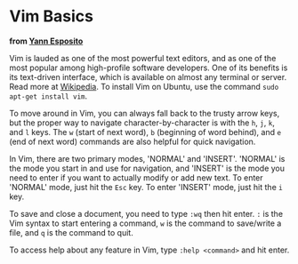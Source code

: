 Vim Basics
==========

**from [Yann Esposito](http://yannesposito.com/Scratch/en/blog/Learn-Vim-Progressively/)**

Vim is lauded as one of the most powerful text editors, and as one of the most popular among high-profile software developers. One of its benefits is its text-driven interface, which is available on almost any terminal or server. Read more at [Wikipedia](https://en.wikipedia.org/wiki/Vim_%28text_editor%29). To install Vim on Ubuntu, use the command `sudo apt-get install vim`.

To move around in Vim, you can always fall back to the trusty arrow keys, but the proper way to navigate character-by-character is with the `h`, `j`, `k`, and `l` keys. The `w` (start of next word), `b` (beginning of word behind), and `e` (end of next word) commands are also helpful for quick navigation.

In Vim, there are two primary modes, 'NORMAL' and 'INSERT'. 'NORMAL' is the mode you start in and use for navigation, and 'INSERT' is the mode you need to enter if you want to actually modify or add new text. To enter 'NORMAL' mode, just hit the `Esc` key. To enter 'INSERT' mode, just hit the `i` key.

To save and close a document, you need to type `:wq` then hit enter. `:` is the Vim syntax to start entering a command, `w` is the command to save/write a file, and `q` is the command to quit.

To access help about any feature in Vim, type `:help <command>` and hit enter.


